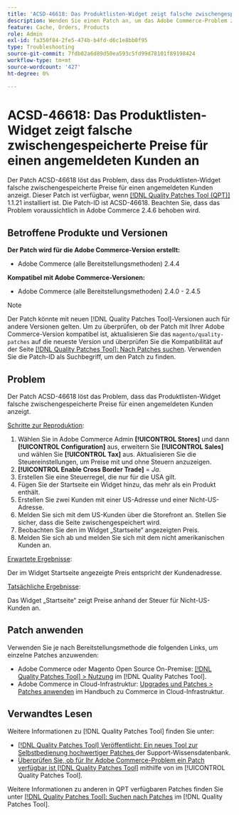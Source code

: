 ```yaml
---
title: 'ACSD-46618: Das Produktlisten-Widget zeigt falsche zwischengespeicherte Preise für angemeldete Kunden an'
description: Wenden Sie einen Patch an, um das Adobe Commerce-Problem zu beheben, bei dem das Produktlisten-Widget falsche zwischengespeicherte Preise für einen angemeldeten Kunden anzeigt.
feature: Cache, Orders, Products
role: Admin
exl-id: fa350f84-2fe5-474b-b4fd-d6c1e8bb0f95
type: Troubleshooting
source-git-commit: 7fdb02a6d89d50ea593c5fd99d78101f89198424
workflow-type: tm+mt
source-wordcount: '427'
ht-degree: 0%

---
```


# ACSD-46618: Das Produktlisten-Widget zeigt falsche zwischengespeicherte Preise für einen angemeldeten Kunden an

Der Patch ACSD-46618 löst das Problem, dass das Produktlisten-Widget falsche zwischengespeicherte Preise für einen angemeldeten Kunden anzeigt. Dieser Patch ist verfügbar, wenn [[!DNL Quality Patches Tool (QPT)]](https://experienceleague.adobe.com/docs/commerce-knowledge-base/kb/announcements/commerce-announcements/magento-quality-patches-released-new-tool-to-self-serve-quality-patches.html?lang=de) 1.1.21 installiert ist. Die Patch-ID ist ACSD-46618. Beachten Sie, dass das Problem voraussichtlich in Adobe Commerce 2.4.6 behoben wird.

## Betroffene Produkte und Versionen

**Der Patch wird für die Adobe Commerce-Version erstellt:**
* Adobe Commerce (alle Bereitstellungsmethoden) 2.4.4

**Kompatibel mit Adobe Commerce-Versionen:**
* Adobe Commerce (alle Bereitstellungsmethoden) 2.4.0 - 2.4.5

>[!NOTE]
>
>Der Patch könnte mit neuen [!DNL Quality Patches Tool]-Versionen auch für andere Versionen gelten. Um zu überprüfen, ob der Patch mit Ihrer Adobe Commerce-Version kompatibel ist, aktualisieren Sie das `magento/quality-patches` auf die neueste Version und überprüfen Sie die Kompatibilität auf der Seite [[!DNL Quality Patches Tool]: Nach Patches suchen](https://experienceleague.adobe.com/tools/commerce-quality-patches/index.html?lang=de). Verwenden Sie die Patch-ID als Suchbegriff, um den Patch zu finden.

## Problem

Der Patch ACSD-46618 löst das Problem, dass das Produktlisten-Widget falsche zwischengespeicherte Preise für einen angemeldeten Kunden anzeigt.

<u>Schritte zur Reproduktion</u>:

1. Wählen Sie in Adobe Commerce Admin **[!UICONTROL Stores]** und dann **[!UICONTROL Configuration]** aus, erweitern Sie **[!UICONTROL Sales]** und wählen Sie **[!UICONTROL Tax]** aus. Aktualisieren Sie die Steuereinstellungen, um Preise mit und ohne Steuern anzuzeigen.
1. **[!UICONTROL Enable Cross Border Trade]** = _Ja_.
1. Erstellen Sie eine Steuerregel, die nur für die USA gilt.
1. Fügen Sie der Startseite ein Widget hinzu, das mehr als ein Produkt enthält.
1. Erstellen Sie zwei Kunden mit einer US-Adresse und einer Nicht-US-Adresse.
1. Melden Sie sich mit dem US-Kunden über die Storefront an. Stellen Sie sicher, dass die Seite zwischengespeichert wird.
1. Beobachten Sie den im Widget „Startseite“ angezeigten Preis.
1. Melden Sie sich ab und melden Sie sich mit dem nicht amerikanischen Kunden an.

<u>Erwartete Ergebnisse</u>:

Der im Widget Startseite angezeigte Preis entspricht der Kundenadresse.

<u>Tatsächliche Ergebnisse</u>:

Das Widget „Startseite“ zeigt Preise anhand der Steuer für Nicht-US-Kunden an.

## Patch anwenden

Verwenden Sie je nach Bereitstellungsmethode die folgenden Links, um einzelne Patches anzuwenden:

* Adobe Commerce oder Magento Open Source On-Premise: [[!DNL Quality Patches Tool] > Nutzung](/help/tools/quality-patches-tool/usage.md) im [!DNL Quality Patches Tool].
* Adobe Commerce in Cloud-Infrastruktur: [Upgrades und Patches > Patches anwenden](https://experienceleague.adobe.com/docs/commerce-cloud-service/user-guide/develop/upgrade/apply-patches.html?lang=de) im Handbuch zu Commerce in Cloud-Infrastruktur.

## Verwandtes Lesen

Weitere Informationen zu [!DNL Quality Patches Tool] finden Sie unter:

* [[!DNL Quality Patches Tool] Veröffentlicht: Ein neues Tool zur Selbstbedienung hochwertiger Patches ](https://experienceleague.adobe.com/de/docs/commerce-operations/tools/quality-patches-tool/quality-patches-tool-to-self-serve-quality-patches) der Support-Wissensdatenbank.
* [Überprüfen Sie, ob für Ihr Adobe Commerce-Problem ein Patch verfügbar ist [!DNL Quality Patches Tool]](/help/tools/quality-patches-tool/patches-available-in-qpt/check-patch-for-magento-issue-with-magento-quality-patches.md) mithilfe von im [!UICONTROL Quality Patches Tool].


Weitere Informationen zu anderen in QPT verfügbaren Patches finden Sie unter [[!DNL Quality Patches Tool]: Suchen nach Patches](https://experienceleague.adobe.com/tools/commerce-quality-patches/index.html?lang=de) im [!DNL Quality Patches Tool].
